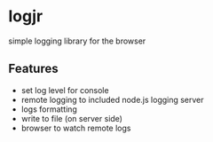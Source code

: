 logjr
=====

simple logging library for the browser

Features
--------
* set log level for console
* remote logging to included node.js logging server
* logs formatting
* write to file (on server side)
* browser to watch remote logs





